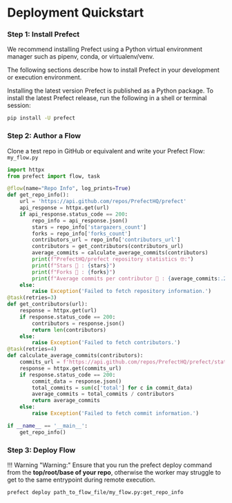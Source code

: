 # Deployment Quickstart

### Step 1: Install Prefect

We recommend installing Prefect using a Python virtual environment manager such as pipenv, conda, or virtualenv/venv.

The following sections describe how to install Prefect in your development or execution environment.

Installing the latest version
Prefect is published as a Python package. To install the latest Prefect release, run the following in a shell or terminal session:

```bash 
pip install -U prefect
```

### Step 2: Author a Flow
Clone a test repo in GitHub or equivalent and write your Prefect Flow:
`my_flow.py`
```python
import httpx
from prefect import flow, task

@flow(name="Repo Info", log_prints=True)
def get_repo_info():
    url = 'https://api.github.com/repos/PrefectHQ/prefect'
    api_response = httpx.get(url)
    if api_response.status_code == 200:
        repo_info = api_response.json()
        stars = repo_info['stargazers_count']
        forks = repo_info['forks_count']
        contributors_url = repo_info['contributors_url']
        contributors = get_contributors(contributors_url)
        average_commits = calculate_average_commits(contributors)
        print(f"PrefectHQ/prefect repository statistics 🤓:")
        print(f"Stars 🌠 : {stars}")
        print(f"Forks 🍴 : {forks}")
        print(f"Average commits per contributor 💌 : {average_commits:.2f}")
    else:
        raise Exception('Failed to fetch repository information.')
@task(retries=3)
def get_contributors(url):
    response = httpx.get(url)
    if response.status_code == 200:
        contributors = response.json()
        return len(contributors)
    else:
        raise Exception('Failed to fetch contributors.')
@task(retries=4)
def calculate_average_commits(contributors):
    commits_url = f'https://api.github.com/repos/PrefectHQ/prefect/stats/contributors'
    response = httpx.get(commits_url)
    if response.status_code == 200:
        commit_data = response.json()
        total_commits = sum(c['total'] for c in commit_data)
        average_commits = total_commits / contributors
        return average_commits
    else:
        raise Exception('Failed to fetch commit information.')

if __name__ == '__main__':
    get_repo_info()
```

### Step 3: Deploy Flow

!!! Warning "Warning:"
    Ensure that you run the prefect deploy command from the **top/root/base of your repo**, otherwise the worker may struggle to get to the same entrypoint during remote execution.

```bash
prefect deploy path_to_flow_file/my_flow.py:get_repo_info
```